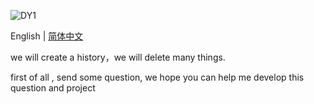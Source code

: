 ![DY1](https://raw.githubusercontent.com/DedicationTechnology/picgo/master/img/DY1.png)

English | [简体中文](./readme.cn.md)

we will create a history，we will delete many things.

first of all , send some question, we hope you can help me develop this question and project